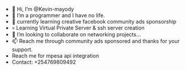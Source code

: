 - 👋 Hi, I’m @Kevin-mayody
- 👀 I’m a programmer and I have no life.
- 🌱 currently learning creative facebook community ads sponsorship
- 💀 Learning Virtual Private Server & ssh server creation
- 💞️ I’m looking to collaborate on networking projects...
- 📫 Reach me through community ads sponsored and thanks for your support.
- Reach me for mpesa api integration
- Contact: +254769809492

<!---
Kevin-mayody/Kevin-mayody is a ✨ special ✨ repository because its `README.md` (this file) appears on your GitHub profile.
You can click the Preview link to take a look at your changes.
--->
